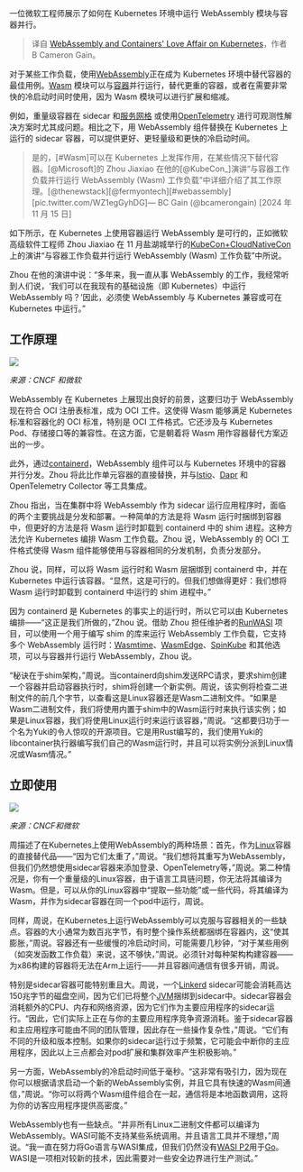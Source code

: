 
<!--
title: Kubernetes上WebAssembly和容器的爱情故事
cover: https://cdn.thenewstack.io/media/2025/01/a44c06b5-freestocks-r_ov6smbbyk-unsplash-1.jpg
-->

一位微软工程师展示了如何在 Kubernetes 环境中运行 WebAssembly 模块与容器并行。

> 译自 [WebAssembly and Containers' Love Affair on Kubernetes](https://thenewstack.io/webassembly-and-containers-love-affair-on-kubernetes/)，作者 B Cameron Gain。

对于某些工作负载，使用[WebAssembly](https://thenewstack.io/webassembly/)正在成为 Kubernetes 环境中替代容器的最佳用例。[Wasm](https://thenewstack.io/what-makes-wasm-different/) 模块可以与[容器](https://thenewstack.io/containers/)并行运行，替代更重的容器，或者在需要非常快的冷启动时间时使用，因为 Wasm 模块可以进行扩展和缩减。

例如，重量级容器在 sidecar 和[服务网格](https://thenewstack.io/service-mesh/) 或使用[OpenTelemetry](https://thenewstack.io/honeycomb-ios-austin-parker-opentelemetry-in-depth/) 进行可观测性解决方案时尤其成问题。相比之下，用 WebAssembly 组件替换在 Kubernetes 上运行的 sidecar 容器，可以提供更好、更轻量级和更快的冷启动时间。

> 是的，[#Wasm]可以在 Kubernetes 上发挥作用，在某些情况下替代容器。[@Microsoft]的 Zhou Jiaxiao 在他的[@KubeCon_]演讲“与容器工作负载并行运行 WebAssembly (Wasm) 工作负载”中详细介绍了其工作原理。[@thenewstack][@fermyontech][#webassembly][pic.twitter.com/WZ1egGyhDG]— BC Gain (@bcamerongain) [2024 年 11 月 15 日]

如下所示，在 Kubernetes 上使用容器运行 WebAssembly 是可行的，正如微软高级软件工程师 Zhou Jiaxiao 在 11 月盐湖城举行的[KubeCon+CloudNativeCon](https://events.linuxfoundation.org/kubecon-cloudnativecon-north-america/) 上的演讲“与容器工作负载并行运行 WebAssembly (Wasm) 工作负载”中所说。

Zhou 在他的演讲中说：“多年来，我一直从事 WebAssembly 的工作，我经常听到人们说，‘我们可以在我现有的基础设施（即 Kubernetes）中运行 WebAssembly 吗？’因此，必须使 WebAssembly 与 Kubernetes 兼容或可在 Kubernetes 中运行。”

## 工作原理

![](https://cdn.thenewstack.io/media/2025/01/a013277e-capture-decran-2025-01-06-175647-1024x403.png)

*来源：CNCF 和微软*

WebAssembly 在 Kubernetes 上展现出良好的前景，这要归功于 WebAssembly 现在符合 OCI 注册表标准，成为 OCI 工件。这使得 Wasm 能够满足 Kubernetes 标准和容器化的 OCI 标准，特别是 OCI 工件格式。它还涉及与 Kubernetes Pod、存储接口等的兼容性。在这方面，它是朝着将 Wasm 用作容器替代方案迈出的一步。

此外，通过[containerd](https://thenewstack.io/azure-kubernetes-service-replaces-docker-with-containerd/)，WebAssembly 组件可以与 Kubernetes 环境中的容器并行分发。Zhou 将此比作单元容器的直接替换，并与[Istio](https://thenewstack.io/istio-1-23-drops-the-sidecars-for-a-simpler-ambient-mesh/)、[Dapr](https://thenewstack.io/dapr-create-applications-faster-with-standardized-apis/) 和 OpenTelemetry Collector 等工具集成。

Zhou 指出，当在集群中将 WebAssembly 作为 sidecar 运行应用程序时，面临的两个主要挑战是分发和部署。一种简单的方法是将 Wasm 运行时捆绑到容器中，但更好的方法是将 Wasm 运行时卸载到 containerd 中的 shim 进程。这种方法允许 Kubernetes 编排 Wasm 工作负载。Zhou 说，WebAssembly 的 OCI 工件格式使得 Wasm 组件能够使用与容器相同的分发机制，负责分发部分。

Zhou 说，同样，可以将 Wasm 运行时和 Wasm 层捆绑到 containerd 中，并在 Kubernetes 中运行该容器。“显然，这是可行的。但我们想做得更好：我们想将 Wasm 运行时卸载到 containerd 中运行的 shim 进程中。”

因为 containerd 是 Kubernetes 的事实上的运行时，所以它可以由 Kubernetes 编排——“这正是我们所做的，”Zhou 说。借助 Zhou 担任维护者的[RunWASI](https://github.com/containerd/runwasi) 项目，可以使用一个用于编写 shim 的库来运行 WebAssembly 工作负载，它支持多个 WebAssembly 运行时：[Wasmtime](https://thenewstack.io/webassemblys-wasmtime-1-0-revamps-security-performance/)、[WasmEdge](https://thenewstack.io/demos-deploying-llms-with-wasmedge/)、[SpinKube](https://thenewstack.io/how-to-build-serverless-webassembly-apps-with-spinkube/) 和其他选项，可以与容器并行运行 WebAssembly，Zhou 说。

“秘诀在于shim架构，”周说。当containerd向shim发送RPC请求，要求shim创建一个容器并启动容器执行时，shim将创建一个新实例。周说，该实例将检查二进制文件的前几个字节，以查看这是Linux容器还是Wasm二进制文件。“如果是Wasm二进制文件，我们将使用内置于shim中的Wasm运行时来执行该实例；如果是Linux容器，我们将使用Linux运行时来运行该容器，”周说。“这都要归功于一个名为Yuki的令人惊叹的开源项目。它是用Rust编写的，我们使用Yuki的libcontainer执行器编写我们自己的Wasm运行时，并且可以将实例分派到Linux情况或Wasm情况。”

## 立即使用

![](https://cdn.thenewstack.io/media/2025/01/34e031ad-capture-decran-2025-01-02-182357-1024x224.png)

*来源：CNCF和微软*

周描述了在Kubernetes上使用WebAssembly的两种场景：首先，作为[Linux](https://thenewstack.io/steve-langasek-one-of-ubuntu-linuxs-leading-lights-has-died/)容器的直接替代品——“因为它们太重了，”周说。“我们想将其重写为WebAssembly，但我们仍然想使用sidecar容器来添加登录、OpenTelemetry等，”周说。第二种情况是，你有一个重量级的Linux容器，由于语言工具链问题，你无法将其编译为Wasm。但是，可以从你的Linux容器中“提取一些功能”或一些代码，将其编译为Wasm，并作为sidecar容器在同一个pod中运行，周说。

同样，周说，在Kubernetes上运行WebAssembly可以克服与容器相关的一些缺点。容器的大小通常为数百兆字节，有时整个操作系统都捆绑在容器内，这“使其膨胀，”周说。容器还有一些缓慢的冷启动时间，可能需要几秒钟，“对于某些用例（如突发函数工作负载）来说，这不够快，”周说。必须针对每种架构构建容器——为x86构建的容器将无法在Arm上运行——并且容器间通信有很多开销，周说。

特别是sidecar容器可能特别重且大。周说，一个[Linkerd](https://thenewstack.io/some-linkerd-users-must-pay-fear-and-anger-explained/) sidecar可能会消耗高达150兆字节的磁盘空间，因为它们已将整个[JVM](https://thenewstack.io/chicory-write-to-webassembly-overcome-jvm-shortcomings/)捆绑到sidecar中。sidecar容器会消耗额外的CPU、内存和网络资源，因为它们作为主要应用程序的sidecar运行。“因此，它们实际上正在与你的主要应用程序竞争资源消耗。鉴于sidecar容器和主应用程序可能由不同的团队管理，因此存在一些操作复杂性，”周说。“它们有不同的升级和版本控制。如果你的sidecar运行过于频繁，它可能会中断你的主应用程序，因此以上三点都会对pod扩展和集群效率产生积极影响。”

另一方面，WebAssembly的冷启动时间低于毫秒。“这非常有吸引力，因为现在你可以根据请求启动一个新的WebAssembly实例，并且它具有快速的Wasm间通信，”周说。“你可以将两个Wasm组件组合在一起，通信将是本地函数调用，这将为你的访客应用程序提供高密度。”

WebAssembly也有一些缺点。“并非所有Linux二进制文件都可以编译为WebAssembly。WASI可能不支持某些系统调用。并且语言工具并不理想，”周说。“我一直在努力将Go语言与WASI集成，但我们仍然没有[WASI P2](https://github.com/WebAssembly/WASI/blob/main/wasip2/README.md)用于[Go](https://thenewstack.io/golang-how-to-use-the-go-install-command/)。WASI是一项相对较新的技术，因此需要对一些安全边界进行生产测试。”
